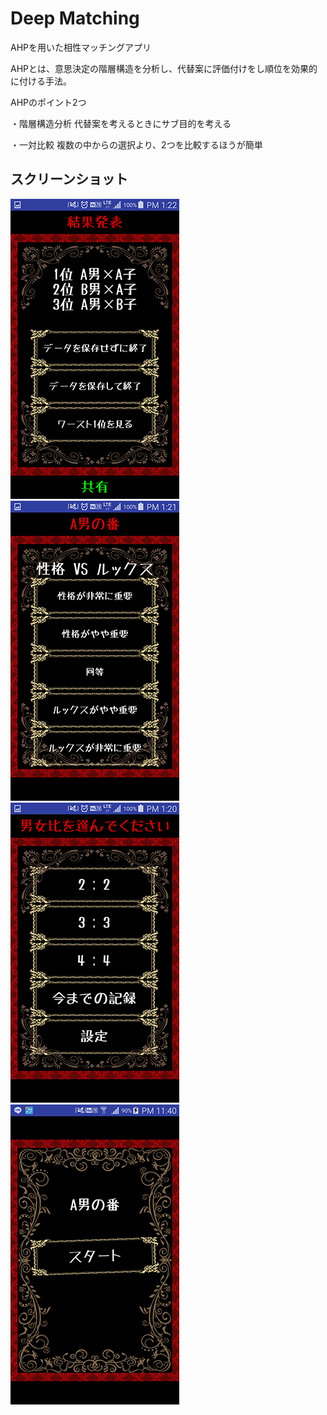 # Deep Matching

AHPを用いた相性マッチングアプリ

AHPとは、意思決定の階層構造を分析し、代替案に評価付けをし順位を効果的に付ける手法。

AHPのポイント2つ

・階層構造分析
代替案を考えるときにサブ目的を考える

・一対比較
複数の中からの選択より、2つを比較するほうが簡単

## スクリーンショット
![](screenshot/1.png)
![](screenshot/2.png)
![](screenshot/3.png)
![](screenshot/4.png)
